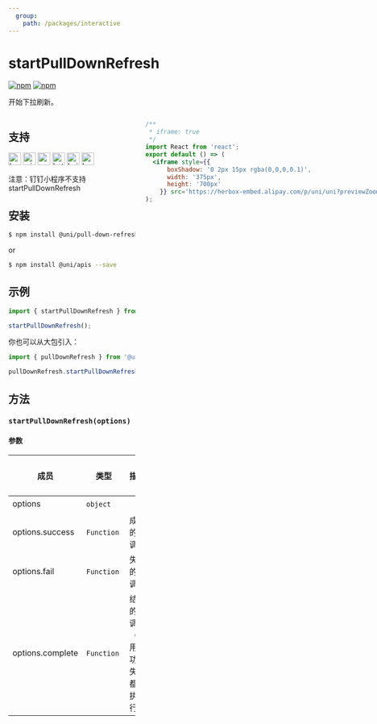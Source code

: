 ```yaml
---
  group:
    path: /packages/interactive
---
```

# startPullDownRefresh 

[![npm](https://img.shields.io/npm/v/@uni/apis.svg)](https://www.npmjs.com/package/@uni/apis)
[![npm](https://img.shields.io/npm/v/@uni/pull-down-refresh.svg)](https://www.npmjs.com/package/@uni/pull-down-refresh)

开始下拉刷新。

<div style="display: flex;flex-direction: row;justify-content: space-between;">
<div style="margin-right: 20px;max-width: 50%;">

## 支持

<img alt="browser" src="https://gw.alicdn.com/tfs/TB1uYFobGSs3KVjSZPiXXcsiVXa-200-200.svg" width="25px" height="25px" /> <img alt="miniApp" src="https://gw.alicdn.com/tfs/TB1bBpmbRCw3KVjSZFuXXcAOpXa-200-200.svg" width="25px" height="25px" title="ali miniprogram" /> <img alt="wechatMiniprogram" src="https://img.alicdn.com/tfs/TB1slcYdxv1gK0jSZFFXXb0sXXa-200-200.svg" width="25px" height="25px" title="wechatMiniprogram" /> <img alt="bytedanceMicroApp" src="https://gw.alicdn.com/tfs/TB1jFtVzO_1gK0jSZFqXXcpaXXa-200-200.svg" width="25px" height="25px" title="bytedanceMicroApp" /> <img alt="baiduSmartProgram" src="https://img.alicdn.com/imgextra/i4/O1CN01jngdBb24yGv2Fu34G_!!6000000007459-2-tps-200-200.png" width="25px" height="25px" title="百度小程序" /> <img alt="kuaiShouMiniProgram" src="https://gw.alicdn.com/imgextra/i4/O1CN01kzmJMM24jcFEzp5Wv_!!6000000007427-2-tps-200-200.png" width="25px" height="25px" title="快手小程序" />

注意：钉钉小程序不支持 startPullDownRefresh

## 安装

```bash
$ npm install @uni/pull-down-refresh --save
```
or
```bash
$ npm install @uni/apis --save
```
## 示例

```javascript
import { startPullDownRefresh } from '@uni/pull-down-refresh';

startPullDownRefresh();
```

你也可以从大包引入：
```js
import { pullDownRefresh } from '@uni/apis';

pullDownRefresh.startPullDownRefresh();
```

## 方法

### `startPullDownRefresh(options)`

#### 参数

| 成员 | 类型 | 描述 | 必选 | 默认值 |
| --- | --- | --- | --- | --- |
| options | `object`  |  | ✔️ | - |
| options.success | `Function`  | 成功的回调 | ✘ | - |
| options.fail | `Function`  | 失败的回调 | ✘ | - |
| options.complete | `Function`  | 结束的回调 （调用成功、失败都会执行） | ✘ | - |

</div>
<div>

```jsx | inline
/**
 * iframe: true
 */
import React from 'react';
export default () => (
  <iframe style={{
      boxShadow: '0 2px 15px rgba(0,0,0,0.1)',
      width: '375px',
      height: '700px'
    }} src='https://herbox-embed.alipay.com/p/uni/uni?previewZoom=100&view=preview&defaultPage=pages/pull-down-refresh/index&topSlider=false'></iframe>
);
```

<!-- <div style="display: flex;margin-top: 50px;">
  <div>
    <img src="https://img.alicdn.com/imgextra/i2/O1CN01iI0BJv1EyrORuBMUh_!!6000000000421-0-tps-690-662.jpg" width="220" height="200" />
    <div style="text-align: center;">微信小程序</div>
  </div>
</div> -->

</div>
</div>
